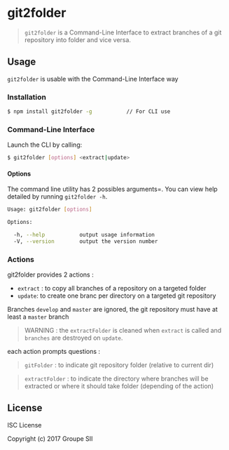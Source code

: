 # git2folder
> `git2folder` is a Command-Line Interface to extract branches of a git repository into folder and vice versa.

## Usage

`git2folder` is usable with the Command-Line Interface way

### Installation

```sh
$ npm install git2folder -g           // For CLI use
```

### Command-Line Interface

Launch the CLI by calling:

```sh
$ git2folder [options] <extract|update>
```

#### Options

The command line utility has 2 possibles arguments=. You can view help detailed by running `git2folder -h`.

```sh
Usage: git2folder [options]

Options:

  -h, --help           output usage information
  -V, --version        output the version number
```

### Actions

git2folder provides 2 actions :
- `extract` : to copy all branches of a repository on a targeted folder
- `update`: to create one branc per directory on a targeted git repository

Branches `develop` and `master` are ignored, the git repository must have at least a `master` branch

> WARNING : the `extractFolder`  is cleaned when `extract` is called and `branches` are destroyed on `update`.

each action prompts questions :
> `gitFolder` : to indicate git repository folder (relative to current dir)

> `extractFolder` : to indicate the directory where branches will be extracted or where it should take folder (depending of the action)


## License

ISC License

Copyright (c) 2017 Groupe SII